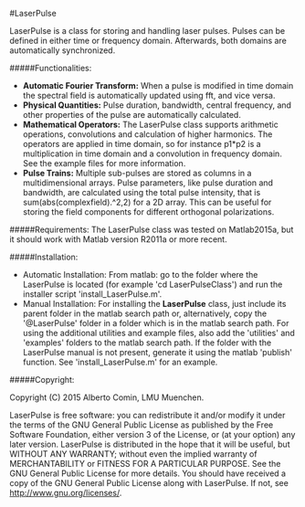 #LaserPulse

LaserPulse is a class for storing and handling laser pulses.
Pulses can be defined in either time or frequency domain.
Afterwards, both domains are automatically synchronized.

#####Functionalities:
 * **Automatic Fourier Transform:**
   When a pulse is modified in time domain the spectral field is
   automatically updated using fft, and vice versa.
 * **Physical Quantities:**
   Pulse duration, bandwidth, central frequency, and other properties 
   of the pulse are automatically calculated.
 * **Mathematical Operators:**
   The LaserPulse class supports arithmetic operations, convolutions and
   calculation of higher harmonics. The operators are applied in time
   domain, so for instance p1*p2 is a multiplication in time domain and
   a convolution in frequency domain. See the example files for more
   information.
 * **Pulse Trains:**
   Multiple sub-pulses are stored as columns in a multidimensional
   arrays. Pulse parameters, like pulse duration and bandwidth, are
   calculated using the total pulse intensity, that is
   sum(abs(complexfield).^2,2) for a 2D array. This can be useful for
   storing the field components for different orthogonal polarizations.

#####Requirements:
   The LaserPulse class was tested on Matlab2015a, but it should work with
   Matlab version R2011a or more recent.

#####Installation:
 * Automatic Installation:
    From matlab: go to the folder where the LaserPulse is located (for example 
    'cd LaserPulseClass') and run the installer script 'install_LaserPulse.m'.
 * Manual Installation:
     For installing the **LaserPulse** class, just include its parent folder
   in the matlab search path or, alternatively, copy the '@LaserPulse' 
   folder in a folder which is in the matlab search path.
     For using the additional utilities and example files, also add the
   'utilities' and 'examples' folders to the matlab search path.
     If the folder with the LaserPulse manual is not present, generate it
   using the matlab 'publish' function. See 'install_LaserPulse.m' for an example.



#####Copyright:

Copyright (C) 2015 Alberto Comin, LMU Muenchen.

LaserPulse is free software: you can redistribute it and/or modify it
under the terms of the GNU General Public License as published by the
Free Software Foundation, either version 3 of the License, or (at your
option) any later version. LaserPulse is distributed in the hope that
it will be useful, but WITHOUT ANY WARRANTY; without even the implied
warranty of MERCHANTABILITY or FITNESS FOR A PARTICULAR PURPOSE.  See
the GNU General Public License for more details. You should have
received a copy of the GNU General Public License along with
LaserPulse.  If not, see <http://www.gnu.org/licenses/>.

